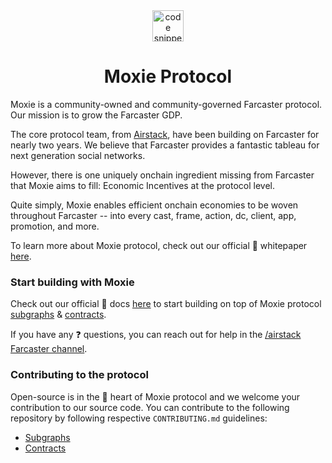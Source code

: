 <div align="center">
  <a align="center" href="https://moxie.xyz" target="_blank">
    <img src="../assets/logo.avif" alt="code snippets" height=50/>
  </a>
  <h1 align="center">Moxie Protocol</h1>
</div>

Moxie is a community-owned and community-governed Farcaster protocol. Our mission is to grow the Farcaster GDP.

The core protocol team, from [Airstack](https://github.com/Airstack-xyz), have been building on Farcaster for nearly two years. We believe that Farcaster provides a fantastic tableau for next generation social networks.

However, there is one uniquely onchain ingredient missing from Farcaster that Moxie aims to fill: Economic Incentives at the protocol level. 

Quite simply, Moxie enables efficient onchain economies to be woven throughout Farcaster -- into every cast, frame, action, dc, client, app, promotion, and more.

To learn more about Moxie protocol, check out our official 📄 whitepaper [here](https://build.moxie.xyz/).

### Start building with Moxie

Check out our official 📖 docs [here](https://developer.moxie.xyz) to start building on top of Moxie protocol [subgraphs](https://github.com/moxie-protocol/Subgraphs) & [contracts](https://github.com/moxie-protocol/contracts).

If you have any ❓ questions, you can reach out for help in the [/airstack Farcaster channel](https://warpcast.com/~/channel/airstack).

### Contributing to the protocol

Open-source is in the 💜 heart of Moxie protocol and we welcome your contribution to our source code. You can contribute to the following repository by following respective `CONTRIBUTING.md` guidelines:

- [Subgraphs](https://github.com/moxie-protocol/Subgraphs)
- [Contracts](https://github.com/moxie-protocol/contracts)

